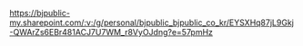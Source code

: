 

https://bjpublic-my.sharepoint.com/:v:/g/personal/bjpublic_bjpublic_co_kr/EYSXHq87jL9Gkj-QWArZs6EBr481ACJ7U7WM_r8VyOJdng?e=57pmHz
